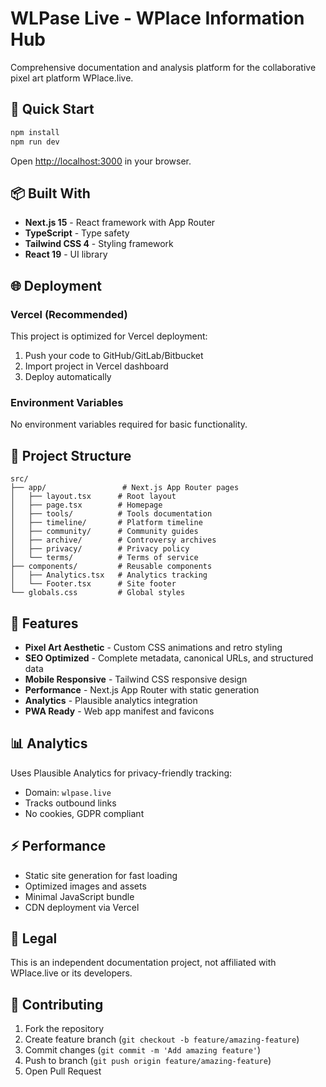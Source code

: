# WLPase Live - WPlace Information Hub

Comprehensive documentation and analysis platform for the collaborative pixel art platform WPlace.live.

## 🚀 Quick Start

```bash
npm install
npm run dev
```

Open [http://localhost:3000](http://localhost:3000) in your browser.

## 📦 Built With

- **Next.js 15** - React framework with App Router
- **TypeScript** - Type safety
- **Tailwind CSS 4** - Styling framework
- **React 19** - UI library

## 🌐 Deployment

### Vercel (Recommended)

This project is optimized for Vercel deployment:

1. Push your code to GitHub/GitLab/Bitbucket
2. Import project in Vercel dashboard
3. Deploy automatically

### Environment Variables

No environment variables required for basic functionality.

## 📁 Project Structure

```
src/
├── app/                 # Next.js App Router pages
│   ├── layout.tsx      # Root layout
│   ├── page.tsx        # Homepage
│   ├── tools/          # Tools documentation
│   ├── timeline/       # Platform timeline
│   ├── community/      # Community guides
│   ├── archive/        # Controversy archives
│   ├── privacy/        # Privacy policy
│   └── terms/          # Terms of service
├── components/         # Reusable components
│   ├── Analytics.tsx   # Analytics tracking
│   └── Footer.tsx      # Site footer
└── globals.css         # Global styles
```

## 🎨 Features

- **Pixel Art Aesthetic** - Custom CSS animations and retro styling
- **SEO Optimized** - Complete metadata, canonical URLs, and structured data
- **Mobile Responsive** - Tailwind CSS responsive design
- **Performance** - Next.js App Router with static generation
- **Analytics** - Plausible analytics integration
- **PWA Ready** - Web app manifest and favicons

## 📊 Analytics

Uses Plausible Analytics for privacy-friendly tracking:
- Domain: `wlpase.live`
- Tracks outbound links
- No cookies, GDPR compliant

## ⚡ Performance

- Static site generation for fast loading
- Optimized images and assets
- Minimal JavaScript bundle
- CDN deployment via Vercel

## 📄 Legal

This is an independent documentation project, not affiliated with WPlace.live or its developers.

## 🤝 Contributing

1. Fork the repository
2. Create feature branch (`git checkout -b feature/amazing-feature`)
3. Commit changes (`git commit -m 'Add amazing feature'`)
4. Push to branch (`git push origin feature/amazing-feature`)
5. Open Pull Request
